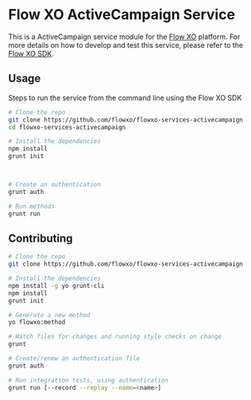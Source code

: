# Flow XO ActiveCampaign Service

This is a ActiveCampaign service module for the [Flow XO](https://flowxo.com) platform. For more details on how to develop and test this service, please refer to the [Flow XO SDK](http://github.com/flowxo/flowxo-sdk).

## Usage

Steps to run the service from the command line using the Flow XO SDK
``` bash
# Clone the repo
git clone https://github.com/flowxo/flowxo-services-activecampaign
cd flowxo-services-activecampaign

# Install the dependencies
npm install
grunt init



# Create an authentication
grunt auth

# Run methods
grunt run
```

## Contributing

``` bash
# Clone the repo
git clone https://github.com/flowxo/flowxo-services-activecampaign

# Install the dependencies
npm install -g yo grunt-cli
npm install
grunt init

# Generate a new method
yo flowxo:method

# Watch files for changes and running style checks on change
grunt

# Create/renew an authentication file
grunt auth

# Run integration tests, using authentication
grunt run [--record --replay --name=<name>]

```
